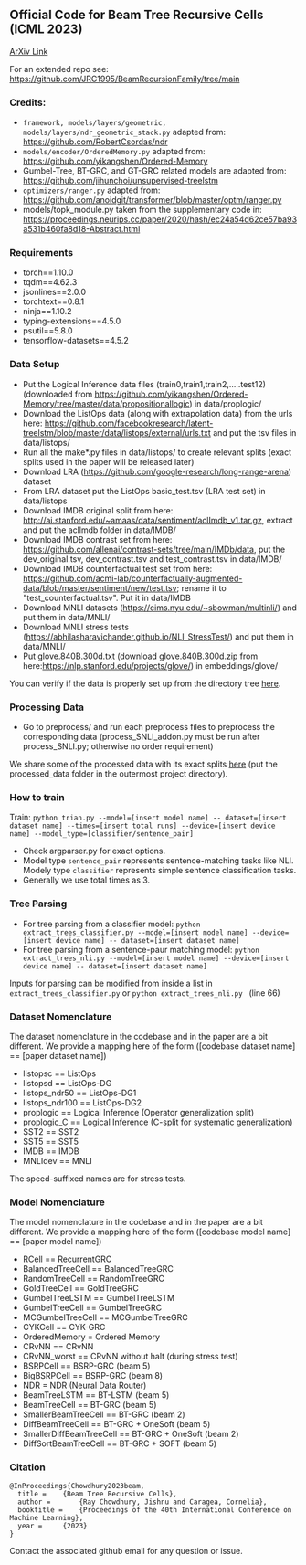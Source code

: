 ## Official Code for Beam Tree Recursive Cells (ICML 2023)

[ArXiv Link](https://arxiv.org/abs/2305.19999)

For an extended repo see: https://github.com/JRC1995/BeamRecursionFamily/tree/main

### Credits:
* ```framework, models/layers/geometric, models/layers/ndr_geometric_stack.py``` adapted from: https://github.com/RobertCsordas/ndr
* ```models/encoder/OrderedMemory.py``` adapted from: https://github.com/yikangshen/Ordered-Memory
* Gumbel-Tree, BT-GRC, and GT-GRC related models are adapted from: https://github.com/jihunchoi/unsupervised-treelstm
* ```optimizers/ranger.py``` adapted from: https://github.com/anoidgit/transformer/blob/master/optm/ranger.py
* models/topk_module.py taken from the supplementary code in: https://proceedings.neurips.cc/paper/2020/hash/ec24a54d62ce57ba93a531b460fa8d18-Abstract.html

### Requirements
* torch==1.10.0
* tqdm==4.62.3
* jsonlines==2.0.0
* torchtext==0.8.1
* ninja==1.10.2
* typing-extensions==4.5.0
* psutil==5.8.0
* tensorflow-datasets==4.5.2

### Data Setup
* Put the Logical Inference data files (train0,train1,train2,.....test12) (downloaded from https://github.com/yikangshen/Ordered-Memory/tree/master/data/propositionallogic) in data/proplogic/
* Download the ListOps data (along with extrapolation data) from the urls here: https://github.com/facebookresearch/latent-treelstm/blob/master/data/listops/external/urls.txt and put the tsv files in data/listops/
* Run all the make*.py files in data/listops/ to create relevant splits (exact splits used in the paper will be released later) 
* Download LRA (https://github.com/google-research/long-range-arena) dataset
* From LRA dataset put the ListOps basic_test.tsv (LRA test set) in data/listops
* Download IMDB original split from here: http://ai.stanford.edu/~amaas/data/sentiment/aclImdb_v1.tar.gz, extract and put the acllmdb folder in data/IMDB/ 
* Download IMDB contrast set from here: https://github.com/allenai/contrast-sets/tree/main/IMDb/data, put the dev_original.tsv, dev_contrast.tsv and test_contrast.tsv in data/IMDB/
* Download IMDB counterfactual test set from here: https://github.com/acmi-lab/counterfactually-augmented-data/blob/master/sentiment/new/test.tsv; rename it to "test_counterfactual.tsv". Put it in data/IMDB
* Download MNLI datasets (https://cims.nyu.edu/~sbowman/multinli/) and put them in data/MNLI/
* Download MNLI stress tests (https://abhilasharavichander.github.io/NLI_StressTest/) and put them in data/MNLI/
* Put glove.840B.300d.txt (download glove.840B.300d.zip from here:https://nlp.stanford.edu/projects/glove/) in embeddings/glove/

You can verify if the data is properly set up from the directory tree [here](https://github.com/JRC1995/BeamTreeRecursiveCells/blob/main/data_directory_tree.md).

### Processing Data
* Go to preprocess/ and run each preprocess files to preprocess the corresponding data (process_SNLI_addon.py must be run after process_SNLI.py; otherwise no order requirement)

We share some of the processed data with its exact splits [here](https://drive.google.com/file/d/1RMZSI3lOTC7GoVbl5D7QeK0qOgGNI46X/view?usp=sharing) (put the processed_data folder in the outermost project directory).

### How to train
Train:
```python trian.py --model=[insert model name] -- dataset=[insert dataset name] --times=[insert total runs] --device=[insert device name] --model_type=[classifier/sentence_pair]```

* Check argparser.py for exact options. 
* Model type ```sentence_pair``` represents sentence-matching tasks like NLI. Modely type ```classifier``` represents simple sentence classification tasks.
* Generally we use total times as 3. 


### Tree Parsing
* For tree parsing from a classifier model: ```python extract_trees_classifier.py --model=[insert model name] --device=[insert device name] -- dataset=[insert dataset name]```
* For tree parsing from a sentence-paur matching model: ```python extract_trees_nli.py --model=[insert model name] --device=[insert device name] -- dataset=[insert dataset name]```

Inputs for parsing can be modified from inside a list in ```extract_trees_classifier.py``` or ```python extract_trees_nli.py ``` (line 66)


### Dataset Nomenclature
The dataset nomenclature in the codebase and in the paper are a bit different. We provide a mapping here of the form ([codebase dataset name] == [paper dataset name])

* listopsc == ListOps
* listopsd == ListOps-DG
* listops_ndr50 == ListOps-DG1
* listops_ndr100 == ListOps-DG2
* proplogic == Logical Inference (Operator generalization split)
* proplogic_C == Logical Inference (C-split for systematic generalization)
* SST2 == SST2
* SST5 == SST5
* IMDB == IMDB
* MNLIdev == MNLI

The speed-suffixed names are for stress tests. 

### Model Nomenclature
The model nomenclature in the codebase and in the paper are a bit different. We provide a mapping here of the form ([codebase model name] == [paper model name])

* RCell == RecurrentGRC
* BalancedTreeCell == BalancedTreeGRC
* RandomTreeCell == RandomTreeGRC
* GoldTreeCell == GoldTreeGRC
* GumbelTreeLSTM == GumbelTreeLSTM
* GumbelTreeCell == GumbelTreeGRC
* MCGumbelTreeCell == MCGumbelTreeGRC
* CYKCell == CYK-GRC
* OrderedMemory = Ordered Memory  
* CRvNN == CRvNN
* CRvNN_worst == CRvNN without halt (during stress test)  
* BSRPCell == BSRP-GRC (beam 5)
* BigBSRPCell == BSRP-GRC (beam 8)
* NDR = NDR (Neural Data Router)
* BeamTreeLSTM == BT-LSTM (beam 5)
* BeamTreeCell == BT-GRC (beam 5)
* SmallerBeamTreeCell == BT-GRC (beam 2)
* DiffBeamTreeCell == BT-GRC + OneSoft (beam 5)
* SmallerDiffBeamTreeCell == BT-GRC + OneSoft (beam 2)
* DiffSortBeamTreeCell == BT-GRC + SOFT (beam 5)

### Citation

```
@InProceedings{Chowdhury2023beam,
  title = 	 {Beam Tree Recursive Cells},
  author =       {Ray Chowdhury, Jishnu and Caragea, Cornelia},
  booktitle = 	 {Proceedings of the 40th International Conference on Machine Learning},
  year = 	 {2023}
}
```
Contact the associated github email for any question or issue. 



